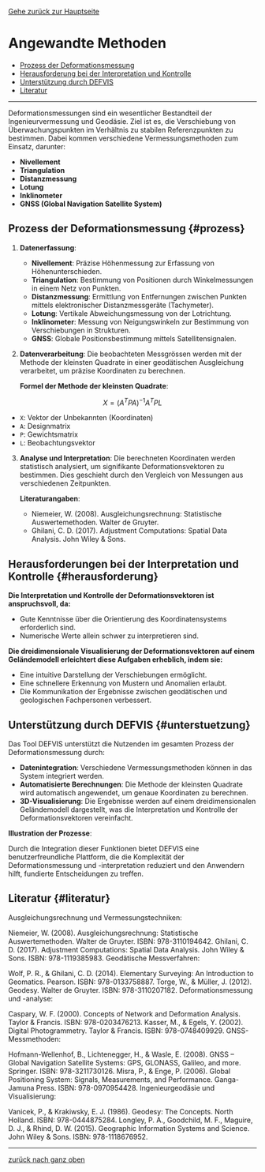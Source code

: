 [Gehe zurück zur Hauptseite](index.html)

# Angewandte Methoden

<ul>
<li><a href="https://fabianruefenacht.github.io/DEFVIS/methoden.html#prozess">Prozess der Deformationsmessung</a></li>
<li><a href="https://fabianruefenacht.github.io/DEFVIS/methoden.html#herausforderung">Herausforderung bei der Interpretation und Kontrolle</a></li>
<li><a href="https://fabianruefenacht.github.io/DEFVIS/methoden.html#unterstuetzung">Unterstützung durch DEFVIS</a></li>
<li><a href="https://fabianruefenacht.github.io/DEFVIS/methoden.html#literatur">Literatur</a></li>
</ul>

---

Deformationsmessungen sind ein wesentlicher Bestandteil der Ingenieurvermessung und Geodäsie. Ziel ist es, die Verschiebung von Überwachungspunkten im Verhältnis zu stabilen Referenzpunkten zu bestimmen. Dabei kommen verschiedene Vermessungsmethoden zum Einsatz, darunter:

- **Nivellement**
- **Triangulation**
- **Distanzmessung**
- **Lotung**
- **Inklinometer**
- **GNSS (Global Navigation Satellite System)**

## Prozess der Deformationsmessung {#prozess}

1. **Datenerfassung**:

   - **Nivellement**: Präzise Höhenmessung zur Erfassung von Höhenunterschieden.
   - **Triangulation**: Bestimmung von Positionen durch Winkelmessungen in einem Netz von Punkten.
   - **Distanzmessung**: Ermittlung von Entfernungen zwischen Punkten mittels elektronischer Distanzmessgeräte (Tachymeter).
   - **Lotung**: Vertikale Abweichungsmessung von der Lotrichtung.
   - **Inklinometer**: Messung von Neigungswinkeln zur Bestimmung von Verschiebungen in Strukturen.
   - **GNSS**: Globale Positionsbestimmung mittels Satellitensignalen.

2. **Datenverarbeitung**:
   Die beobachteten Messgrössen werden mit der Methode der kleinsten Quadrate in einer geodätischen Ausgleichung verarbeitet, um präzise Koordinaten zu berechnen.

   **Formel der Methode der kleinsten Quadrate**:

$$
X = (A^T P A)^{-1} A^T P L
$$

- `X`: Vektor der Unbekannten (Koordinaten)
- `A`: Designmatrix
- `P`: Gewichtsmatrix
- `L`: Beobachtungsvektor

3. **Analyse und Interpretation**:
   Die berechneten Koordinaten werden statistisch analysiert, um signifikante Deformationsvektoren zu bestimmen. Dies geschieht durch den Vergleich von Messungen aus verschiedenen Zeitpunkten.

   **Literaturangaben**:

   - Niemeier, W. (2008). Ausgleichungsrechnung: Statistische Auswertemethoden. Walter de Gruyter.
   - Ghilani, C. D. (2017). Adjustment Computations: Spatial Data Analysis. John Wiley & Sons.

## Herausforderungen bei der Interpretation und Kontrolle {#herausforderung}

**Die Interpretation und Kontrolle der Deformationsvektoren ist anspruchsvoll, da:**

- Gute Kenntnisse über die Orientierung des Koordinatensystems erforderlich sind.
- Numerische Werte allein schwer zu interpretieren sind.

**Die dreidimensionale Visualisierung der Deformationsvektoren auf einem Geländemodell erleichtert diese Aufgaben erheblich, indem sie:**

- Eine intuitive Darstellung der Verschiebungen ermöglicht.
- Eine schnellere Erkennung von Mustern und Anomalien erlaubt.
- Die Kommunikation der Ergebnisse zwischen geodätischen und geologischen Fachpersonen verbessert.

## Unterstützung durch DEFVIS {#unterstuetzung}

Das Tool DEFVIS unterstützt die Nutzenden im gesamten Prozess der Deformationsmessung durch:

- **Datenintegration**: Verschiedene Vermessungsmethoden können in das System integriert werden.
- **Automatisierte Berechnungen**: Die Methode der kleinsten Quadrate wird automatisch angewendet, um genaue Koordinaten zu berechnen.
- **3D-Visualisierung**: Die Ergebnisse werden auf einem dreidimensionalen Geländemodell dargestellt, was die Interpretation und Kontrolle der Deformationsvektoren vereinfacht.

**Illustration der Prozesse**:

Durch die Integration dieser Funktionen bietet DEFVIS eine benutzerfreundliche Plattform, die die Komplexität der Deformationsmessung und -interpretation reduziert und den Anwendern hilft, fundierte Entscheidungen zu treffen.

## Literatur {#literatur}

Ausgleichungsrechnung und Vermessungstechniken:

Niemeier, W. (2008). Ausgleichungsrechnung: Statistische Auswertemethoden. Walter de Gruyter. ISBN: 978-3110194642.
Ghilani, C. D. (2017). Adjustment Computations: Spatial Data Analysis. John Wiley & Sons. ISBN: 978-1119385983.
Geodätische Messverfahren:

Wolf, P. R., & Ghilani, C. D. (2014). Elementary Surveying: An Introduction to Geomatics. Pearson. ISBN: 978-0133758887.
Torge, W., & Müller, J. (2012). Geodesy. Walter de Gruyter. ISBN: 978-3110207182.
Deformationsmessung und -analyse:

Caspary, W. F. (2000). Concepts of Network and Deformation Analysis. Taylor & Francis. ISBN: 978-0203476213.
Kasser, M., & Egels, Y. (2002). Digital Photogrammetry. Taylor & Francis. ISBN: 978-0748409929.
GNSS-Messmethoden:

Hofmann-Wellenhof, B., Lichtenegger, H., & Wasle, E. (2008). GNSS – Global Navigation Satellite Systems: GPS, GLONASS, Galileo, and more. Springer. ISBN: 978-3211730126.
Misra, P., & Enge, P. (2006). Global Positioning System: Signals, Measurements, and Performance. Ganga-Jamuna Press. ISBN: 978-0970954428.
Ingenieurgeodäsie und Visualisierung:

Vanicek, P., & Krakiwsky, E. J. (1986). Geodesy: The Concepts. North Holland. ISBN: 978-0444875284.
Longley, P. A., Goodchild, M. F., Maguire, D. J., & Rhind, D. W. (2015). Geographic Information Systems and Science. John Wiley & Sons. ISBN: 978-1118676952.

---

[zurück nach ganz oben](methoden.html)
